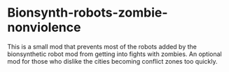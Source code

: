# Bionsynth-robots-zombie-nonviolence

This is a small mod that prevents most of the robots added by the bionsynthetic robot mod from getting into fights with zombies. An optional mod for those who dislike the cities becoming conflict zones too quickly.
